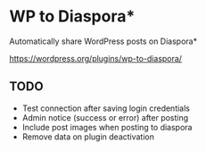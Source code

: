 WP to Diaspora*
=====================

Automatically share WordPress posts on Diaspora*

https://wordpress.org/plugins/wp-to-diaspora/


## TODO
- Test connection after saving login credentials
- Admin notice (success or error) after posting
- Include post images when posting to diaspora
- Remove data on plugin deactivation